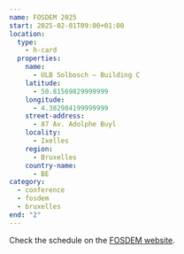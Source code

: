 ```yaml
---
name: FOSDEM 2025
start: 2025-02-01T09:00+01:00
location:
  type:
    - h-card
  properties:
    name:
      - ULB Solbosch – Building C
    latitude:
      - 50.81569829999999
    longitude:
      - 4.382984199999999
    street-address:
      - 87 Av. Adolphe Buyl
    locality:
      - Ixelles
    region:
      - Bruxelles
    country-name:
      - BE
category:
  - conference
  - fosdem
  - bruxelles
end: "2"
---
```


Check the schedule on the [FOSDEM website](https://fosdem.org/).